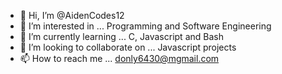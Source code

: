 - 👋 Hi, I’m @AidenCodes12
- 👀 I’m interested in ... Programming and Software Engineering 
- 🌱 I’m currently learning ... C, Javascript and Bash
- 💞️ I’m looking to collaborate on ... Javascript projects
- 📫 How to reach me ... donly6430@mgmail.com

